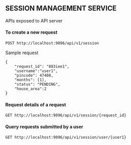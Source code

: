 ## SESSION MANAGEMENT SERVICE

APIs exposed to API server

#### To create a new request
```
POST http://localhost:9096/api/v1/session
```
Sample request
```
{
	"request_id": "883iee1",
	"username":"user1",
	"pincode": 47408,
	"months": [1],
	"status": "PENDING",
	"house_area":2
}
```

#### Request details of a request

```
GET http://localhost:9096/api/v1/session/{request_id}
```

#### Query requests submitted by a user

```
GET http://localhost:9096/api/v1/session/user/{user1}
```
